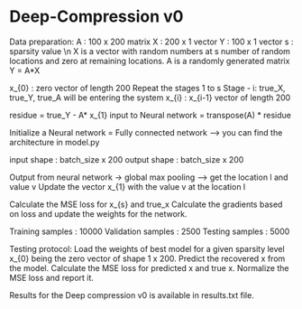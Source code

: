 # Deep-Compression v0

Data preparation:
A : 100 x 200 matrix
X : 200 x 1 vector
Y : 100 x 1 vector
s : sparsity value
\n
X is a vector with random numbers at s number of random locations and zero at remaining locations.
A is a randomly generated matrix
Y = A*X

x_{0} : zero vector of length 200
Repeat the stages 1 to s
  Stage - i:
  true_X, true_Y, true_A will be entering the system
  x_{i} : x_{i-1} vector of length 200

  residue = true_Y - A* x_{1}
  input to Neural network = transpose(A) * residue

  Initialize a Neural network = Fully connected network --> you can find the architecture in model.py

  input shape : batch_size x 200
  output shape : batch_size x 200

  Output from neural network -> global max pooling --> get the location l and value v
  Update the vector x_{1} with the value v at the location l

Calculate the MSE loss for x_{s} and true_x
Calculate the gradients based on loss and update the weights for the network.

Training samples : 10000
Validation samples : 2500
Testing samples : 5000

Testing protocol:
Load the weights of best model for a given sparsity level
x_{0} being the zero vector of shape 1 x 200. Predict the recovered x from the model.
Calculate the MSE loss for predicted x and true x. Normalize the MSE loss and report it.

Results for the Deep compression v0 is available in results.txt file.


